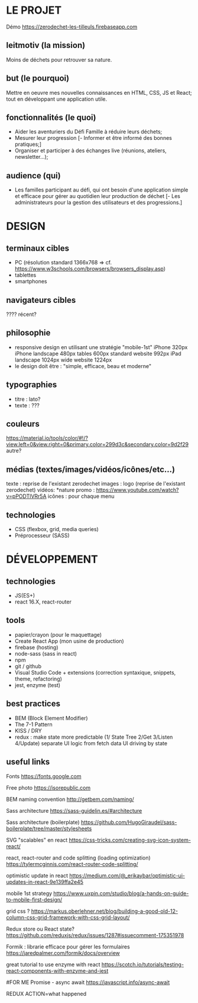 # LE PROJET

Démo https://zerodechet-les-tilleuls.firebaseapp.com

## leitmotiv (la mission)
Moins de déchets pour retrouver sa nature.

## but (le pourquoi)
Mettre en oeuvre mes nouvelles connaissances en HTML, CSS, JS et React; tout en développant une application utile.

## fonctionnalités (le quoi)
- Aider les aventuriers du Défi Famille à réduire leurs déchets;
- Mesurer leur progression
[- Informer et être informé des bonnes pratiques;]
- Organiser et participer à des échanges live (réunions, ateliers, newsletter...);

## audience (qui)
- Les familles participant au défi, qui ont besoin d'une application simple et efficace pour gérer au quotidien leur production de déchet
[- Les administrateurs pour la gestion des utilisateurs et des progressions.]

# DESIGN

## terminaux cibles
- PC (résolution standard 1366x768 => cf. https://www.w3schools.com/browsers/browsers_display.asp)
- tablettes
- smartphones

## navigateurs cibles
???? récent?

## philosophie
- responsive design en utilisant une stratégie "mobile-1st"
iPhone 320px
iPhone landscape 480px
tables 600px
standard website 992px
iPad landscape 1024px
wide website 1224px
- le design doit être : "simple, efficace, beau et moderne"

## typographies
- titre : lato?
- texte : ???

## couleurs
https://material.io/tools/color/#!/?view.left=0&view.right=0&primary.color=299d3c&secondary.color=9d2f29
autre?

## médias (textes/images/vidéos/icônes/etc...)
texte : reprise de l'existant zerodechet
images : logo (reprise de l'existant zerodechet)
vidéos:
*nature promo : https://www.youtube.com/watch?v=pPODTlVRr5A
icônes : pour chaque menu

## technologies
- CSS (flexbox, grid, media queries)
- Préprocesseur (SASS)

# DÉVELOPPEMENT

## technologies
- JS(ES+)
- react 16.X, react-router

## tools
- papier/crayon (pour le maquettage)
- Create React App (mon usine de production)
- firebase (hosting)
- node-sass (sass in react)
- npm
- git / github
- Visual Studio Code + extensions (correction syntaxique, snippets, theme, refactoring)
- jest, enzyme (test)

## best practices
- BEM (Block Element Modifier)
- The 7-1 Pattern
- KISS / DRY
- redux : make state more predictable
(1/ State Tree 2/Get 3/Listen 4/Update)
separate UI logic from fetch data
UI driving by state

## useful links
Fonts
https://fonts.google.com

Free photo
https://isorepublic.com

BEM naming convention
http://getbem.com/naming/

Sass architecture
https://sass-guidelin.es/#architecture

Sass architecture (boilerplate)
https://github.com/HugoGiraudel/sass-boilerplate/tree/master/stylesheets

SVG "scalables" en react
https://css-tricks.com/creating-svg-icon-system-react/

react, react-router and code splitting (loading optimization)
https://tylermcginnis.com/react-router-code-splitting/

optimistic update in react
https://medium.com/@_erikaybar/optimistic-ui-updates-in-react-9e139ffa2e45

mobile 1st strategy
https://www.uxpin.com/studio/blog/a-hands-on-guide-to-mobile-first-design/

grid css ?
https://markus.oberlehner.net/blog/building-a-good-old-12-column-css-grid-framework-with-css-grid-layout/

Redux store ou React state?
https://github.com/reduxjs/redux/issues/1287#issuecomment-175351978

Formik : librarie efficace pour gérer les formulaires
https://jaredpalmer.com/formik/docs/overview

great tutorial to use enzyme with react
https://scotch.io/tutorials/testing-react-components-with-enzyme-and-jest

#FOR ME
Promise - async await
https://javascript.info/async-await

REDUX
ACTION=what happened
